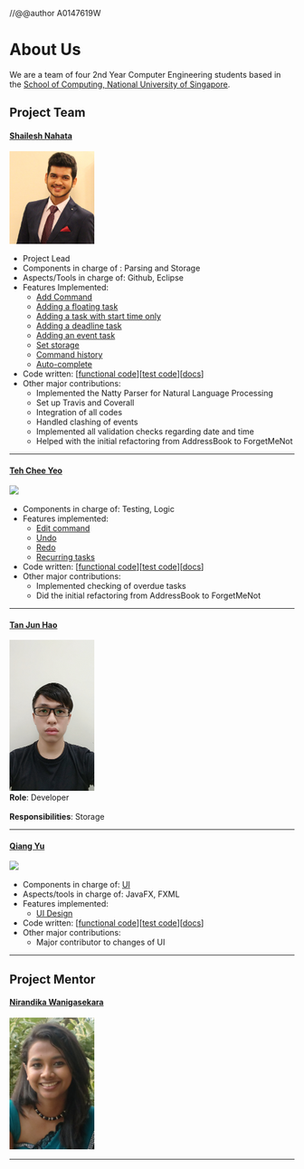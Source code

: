 //@@author A0147619W
# About Us

We are a team of four 2nd Year Computer Engineering students based in the [School of Computing, National University of Singapore](http://www.comp.nus.edu.sg).

## Project Team

#### [Shailesh Nahata](https://github.com/nahata-shailesh) <br>
<img src="images/Shailesh.JPG" width="150"><br>

* Project Lead
* Components in charge of : Parsing and Storage <br>
* Aspects/Tools in charge of: Github, Eclipse
* Features Implemented:
   * [Add Command](https://github.com/CS2103AUG2016-T11-C2/main/blob/master/docs/UserGuide.md#adding-a-task-add)
   * [Adding a floating task](https://github.com/CS2103AUG2016-T11-C2/main/blob/master/docs/UserGuide.md#adding-a-floating-task)
   * [Adding a task with start time only](https://github.com/CS2103AUG2016-T11-C2/main/blob/master/docs/UserGuide.md#adding-a-task-with-a-start-time-only)
   * [Adding a deadline task](https://github.com/CS2103AUG2016-T11-C2/main/blob/master/docs/UserGuide.md#adding-a-deadline-task)
   * [Adding an event task](https://github.com/CS2103AUG2016-T11-C2/main/blob/master/docs/UserGuide.md#adding-an-event-task)
   * [Set storage](https://github.com/CS2103AUG2016-T11-C2/main/blob/master/docs/UserGuide.md#set-storage-setstorage)
   * [Command history](https://github.com/CS2103AUG2016-T11-C2/main/blob/master/docs/UserGuide.md#command-history-up-and-down-arrow-keys)
   * [Auto-complete](https://github.com/CS2103AUG2016-T11-C2/main/blob/master/docs/UserGuide.md#autocomplete-feature-tab-button-or-space-bar)
* Code written: [[functional code](A0147619W.md)][[test code](A0147619W.md)][[docs](A0147619W.md)]
* Other major contributions:
  * Implemented the Natty Parser for Natural Language Processing
  * Set up Travis and Coverall
  * Integration of all codes
  * Handled clashing of events
  * Implemented all validation checks regarding date and time
  * Helped with the initial refactoring from AddressBook to ForgetMeNot

-----

#### [Teh Chee Yeo](https://github.com/cheo1994) <br>
<img src="images/Chee Yeo.png" width="150"><br>

* Components in charge of: Testing, Logic <br> 
* Features implemented:
  * [Edit command](https://github.com/CS2103AUG2016-T11-C2/main/blob/master/docs/UserGuide.md#editing-a-task-edit)
  * [Undo](https://github.com/CS2103AUG2016-T11-C2/main/blob/master/docs/UserGuide.md#undo-a-task-undo)
  * [Redo](https://github.com/CS2103AUG2016-T11-C2/main/blob/master/docs/UserGuide.md#redo-a-task-redo)
  * [Recurring tasks](https://github.com/CS2103AUG2016-T11-C2/main/blob/master/docs/UserGuide.md#adding-a-recurring-task)
* Code written: [[functional code](A0139671X.md)][[test code](A0139671X.md)][[docs](A0139671X.md)]
* Other major contributions:
  * Implemented checking of overdue tasks
  * Did the initial refactoring from AddressBook to ForgetMeNot


-----

#### [Tan Jun Hao](https://github.com/e0003083)  <br>
<img src="images/Jun Hao.jpg" width="150"><br>
**Role**: Developer <br>  
**Responsibilities**: Storage

-----

#### [Qiang Yu](https://github.com/Hastyrush) <br>
<img src="images/Qiang Yu.png" width="150"><br>

* Components in charge of: [UI](https://github.com/CS2103AUG2016-T11-C2/main/tree/master/src/main/java/seedu/forgetmenot/ui)
* Aspects/tools in charge of: JavaFX, FXML
* Features implemented:
   * [UI Design](https://github.com/CS2103AUG2016-T11-C2/main/blob/master/docs/images/ForgetMeNotUI.png)
* Code written: [[functional code]()][[test code]()][[docs]()]
* Other major contributions:
  * Major contributor to changes of UI

-----

## Project Mentor
 
#### [Nirandika Wanigasekara](https://github.com/nirandiw) <br>
<img src="images/ProjectMentor.png" width="150">

-----
